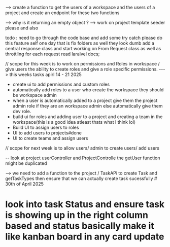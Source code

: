  --> create a function to get the users of a workspace and the users of a project and create an endpoint for these two functions

 --> why is it returning an empty object ?
 --> work on project template seeder please and also  

 todo : need to go through the code base and add some try catch please do this feature self one day that is
 fix folders as well they look dumb
 add a central response class and start working on From Request class as well as throttling for each request read laralvel docs;

// scope for this week is to work on permissions and Roles in workspace / give users the ability to create roles and give a role specific permissions.
  ---> this weeks tasks apirl 14 - 21 2025
  - create ui to add  permissions and custom roles
  - automatically add roles to a user who create the workspace they should be workspace admin
  - when a user is automatically added to a project give them the project admin role if they are an workspace admin else automatically give them dev role.
  - build ui for roles and adding user to a project and creating a team in the workspace(this is a good idea atleast thats what I think lol)
  - Build UI to assign users to roles
  - UI to add users to projects#done
  - UI to create teams and assign users

 // scope for next week is to allow users/ admin to create users/ add users


 -- look at project userController and ProjectControlle the getUser function might be duplicated

--> we need to add a function to the project / TaskAPi to create Task and getTaskTypes then ensure that we can actually create task sucessfully # 30th of April 2025


# look into task Status and ensure task is showing up in the right column based and status basically make it like kanban board in any card update
